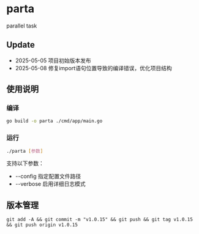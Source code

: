 # parta

parallel task
 

## Update
- 2025-05-05 项目初始版本发布  
- 2025-05-08 修复import语句位置导致的编译错误，优化项目结构

## 使用说明
### 编译
```bash
go build -o parta ./cmd/app/main.go
```

### 运行
```bash
./parta [参数]
```

支持以下参数：
- --config 指定配置文件路径
- --verbose 启用详细日志模式

## 版本管理
`git add -A && git commit -m "v1.0.15" && git push && git tag v1.0.15 && git push origin v1.0.15`
